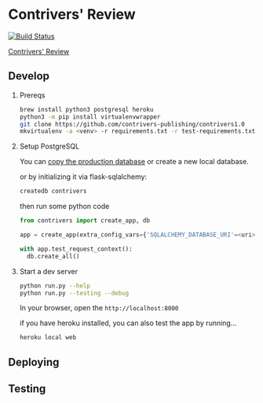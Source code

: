 # Contrivers' Review

[![Build Status](https://travis-ci.org/lmergner/contrivers.svg?branch=master)](https://travis-ci.org/lmergner/contrivers)

[Contrivers' Review](http://www.contrivers.org)

## Develop

1. Prereqs
    ```sh
    brew install python3 postgresql heroku
    python3 -m pip install virtualenvwrapper
    git clone https://github.com/contrivers-publishing/contrivers1.0
    mkvirtualenv -a <venv> -r requirements.txt -r test-requirements.txt <venv name>
    ```

2. Setup PostgreSQL

    You can [copy the production
    database](https://devcenter.heroku.com/articles/heroku-postgresql#pg-pull)
    or create a new local database.


    or by initializing it via flask-sqlalchemy:
    ```sh
    createdb contrivers
    ```

    then run some python code
    ```python
    from contrivers import create_app, db

    app = create_app(extra_config_vars={'SQLALCHEMY_DATABASE_URI'=<uri>})

    with app.test_request_context():
      db.create_all()
    ```

3. Start a dev server
    ```sh
    python run.py --help
    python run.py --testing --debug
    ```
    In your browser, open the `http://localhost:8000`

    if you have heroku installed, you can also test the app by running...
    ```sh
    heroku local web
    ```

## Deploying

## Testing

